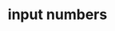 ---
layout: symbols
title: input numbers
emoji: input_numbers
permalink: 🔢.html
image: assets/img/3moji/input_numbers.png
---